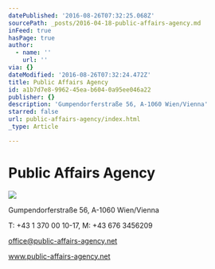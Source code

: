 ```yaml
---
datePublished: '2016-08-26T07:32:25.068Z'
sourcePath: _posts/2016-04-18-public-affairs-agency.md
inFeed: true
hasPage: true
author:
  - name: ''
    url: ''
via: {}
dateModified: '2016-08-26T07:32:24.472Z'
title: Public Affairs Agency
id: a1b7d7e8-9962-45ea-b604-0a95ee046a22
publisher: {}
description: 'Gumpendorferstraße 56, A-1060 Wien/Vienna'
starred: false
url: public-affairs-agency/index.html
_type: Article

---
```

# Public Affairs Agency
![](https://s3-us-west-2.amazonaws.com/the-grid-img/p/87f0552609200cc8f1a47dfb4628a308df3650af.jpg)

Gumpendorferstraße 56, A-1060 Wien/Vienna

T: +43 1 370 00 10-17, M: +43 676 3456209

office@public-affairs-agency.net

www.public-affairs-agency.net